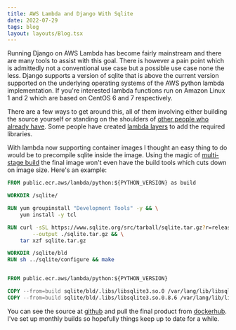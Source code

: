 ```yaml
---
title: AWS Lambda and Django With Sqlite
date: 2022-07-29
tags: blog
layout: layouts/Blog.tsx
---
```


Running Django on AWS Lambda has become fairly mainstream and there are many tools to assist with this goal. There is however a pain point which is admittedly not a conventional use case but a possible use case none the less. Django supports a version of sqlite that is above the current version supported on the underlying operating systems of the AWS python lambda implementation. If you're interested lambda functions run on Amazon Linux 1 and 2 which are based on CentOS 6 and 7 respectively.

<!--more-->

There are a few ways to get around this, all of them involving either building the source yourself or standing on the shoulders of [other people who already have](https://github.com/FlipperPA/django-s3-sqlite/). Some people have created [lambda layers](https://docs.aws.amazon.com/lambda/latest/dg/configuration-layers.html) to add the required libraries.

With lambda now supporting container images I thought an easy thing to do would be to precompile sqlite inside the image. Using the magic of [multi-stage build](https://docs.docker.com/develop/develop-images/multistage-build/) the final image won't even have the build tools which cuts down on image size. Here's an example:

```dockerfile
FROM public.ecr.aws/lambda/python:${PYTHON_VERSION} as build

WORKDIR /sqlite/

RUN yum groupinstall "Development Tools" -y && \
    yum install -y tcl

RUN curl -sSL https://www.sqlite.org/src/tarball/sqlite.tar.gz?r=release \
        --output ./sqlite.tar.gz && \
    tar xzf sqlite.tar.gz

WORKDIR /sqlite/bld
RUN sh ../sqlite/configure && make


FROM public.ecr.aws/lambda/python:${PYTHON_VERSION}

COPY --from=build sqlite/bld/.libs/libsqlite3.so.0 /var/lang/lib/libsqlite3.so.0
COPY --from=build sqlite/bld/.libs/libsqlite3.so.0.8.6 /var/lang/lib/libsqlite3.so.0.8.6
```

You can see the source at [github](https://github.com/lukewiwa/aws-lambda-python-sqlite) and pull the final product from [dockerhub](https://hub.docker.com/r/lukewiwa/aws-lambda-python-sqlite). I've set up monthly builds so hopefully things keep up to date for a while.
